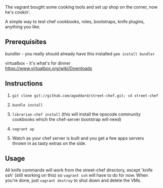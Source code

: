 The vagrant bought some cooking tools and set up shop on the corner, now he's cookin'.

A simple way to test chef cookbooks, roles, bootstraps, knife plugins, anything you like.


Prerequisites
-------------
bundler - you really should already have this installed
`gem install bundler`

virtualbox - it's what's for dinner
https://www.virtualbox.org/wiki/Downloads

Instructions
------------

1. `git clone git://github.com/agoddard/street-chef.git; cd street-chef`

2. `bundle install`

3. `librarian-chef install` (this will install the opscode community cookbooks which the chef-server bootstrap will need) 

4. `vagrant up`

5. Watch as your chef server is built and you get a few apps servers thrown in as tasty extras on the side.


Usage
-----

All knife commands will work from the street-chef directory, except 'knife ssh' (still working on this) so `vagrant ssh` will have to do for now.
When you're done, just `vagrant destroy` to shut down and delete the VMs.
